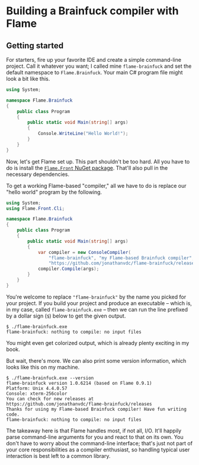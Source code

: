 
Building a Brainfuck compiler with Flame
========================================

## Getting started

For starters, fire up your favorite IDE and create a simple command-line project. Call it whatever you want; I called mine `flame-brainfuck` and set the default namespace to `Flame.Brainfuck`. Your main C# program file might look a bit like this.

```cs
using System;

namespace Flame.Brainfuck
{
    public class Program
    {
        public static void Main(string[] args)
        {
            Console.WriteLine("Hello World!");
        }
    }
}
```

Now, let's get Flame set up. This part shouldn't be too hard. All you have to do is install the [`Flame.Front` NuGet package](https://www.nuget.org/packages/Flame.Front/). That'll also pull in the necessary dependencies.

To get a working Flame-based "compiler," all we have to do is replace our "hello world" program by the following.

```cs
using System;
using Flame.Front.Cli;

namespace Flame.Brainfuck
{
    public class Program
    {
        public static void Main(string[] args)
        {
            var compiler = new ConsoleCompiler(
                "flame-brainfuck", "my Flame-based Brainfuck compiler",
                "https://github.com/jonathanvdc/flame-brainfuck/releases");
            compiler.Compile(args);
        }
    }
}
```

You're welcome to replace `"flame-brainfuck"` by the name you picked for your project. If you build your project and produce an executable &ndash; which is, in my case, called `flame-brainfuck.exe` &ndash; then we can run the line prefixed by a dollar sign (`$`) below to get the given output.

```
$ ./flame-brainfuck.exe
flame-brainfuck: nothing to compile: no input files
```

You might even get colorized output, which is already plenty exciting in my book.

But wait, there's more. We can also print some version information, which looks like this on my machine.

```
$ ./flame-brainfuck.exe --version
flame-brainfuck version 1.0.6214 (based on Flame 0.9.1)
Platform: Unix 4.4.0.57
Console: xterm-256color
You can check for new releases at https://github.com/jonathanvdc/flame-brainfuck/releases
Thanks for using my Flame-based Brainfuck compiler! Have fun writing code.
flame-brainfuck: nothing to compile: no input files
```

The takeaway here is that Flame handles most, if not all, I/O. It'll happily parse command-line arguments for you and react to that on its own. You don't have to worry about the command-line interface; that's just not part of your core responsibilities as a compiler enthusiast, so handling typical user interaction is best left to a common library.
